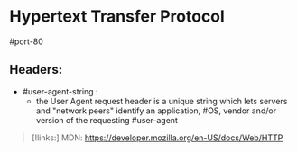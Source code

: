 
# Hypertext Transfer Protocol

#port-80 

## Headers:
- #user-agent-string :
	- the User Agent request header is a unique string which lets servers and "network peers" identify an application, #OS, vendor and/or version of the requesting #user-agent 


>[!links:]
>MDN: https://developer.mozilla.org/en-US/docs/Web/HTTP 